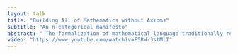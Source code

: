 ```yaml
---
layout: talk
title: "Building All of Mathematics without Axioms"
subtitle: "An n-categorical manifesto"
abstract: " The formalization of mathematical language traditionally relies on undefined terms - such as Set, Type, universes - whose properties are specified by axioms and inference rules. In this talk, I present an alternative approach in which mathematical language is entirely built from definitions. At its core are n-category constructors - an internal alternative to typing judgments - denoted as (X : Cat_n) for a variable X, which are inductively assigned a truth value - a meaning. Defining an n-category here consists of constructing an element (a proof) of the corresponding truth value. To give meaning to these constructors, (n-1)-categories and (n-1)-functors are inductively organised as an n-category, resulting in a graded structure of nested n-categories (Cat_{n-1} : Cat_n). By treating each mathematical object as an element of another object, this framework offers a natural and expressive language for higher category theory, set theory, and logic, all with vast generalisation potential. I will discuss key consequences of this approach, including its implications for fundamental notions such as sameness, size, and ∞-categories, as well as its connexions to homotopy type theory."
video: "https://www.youtube.com/watch?v=F5RW-3stMlI"
---
```

